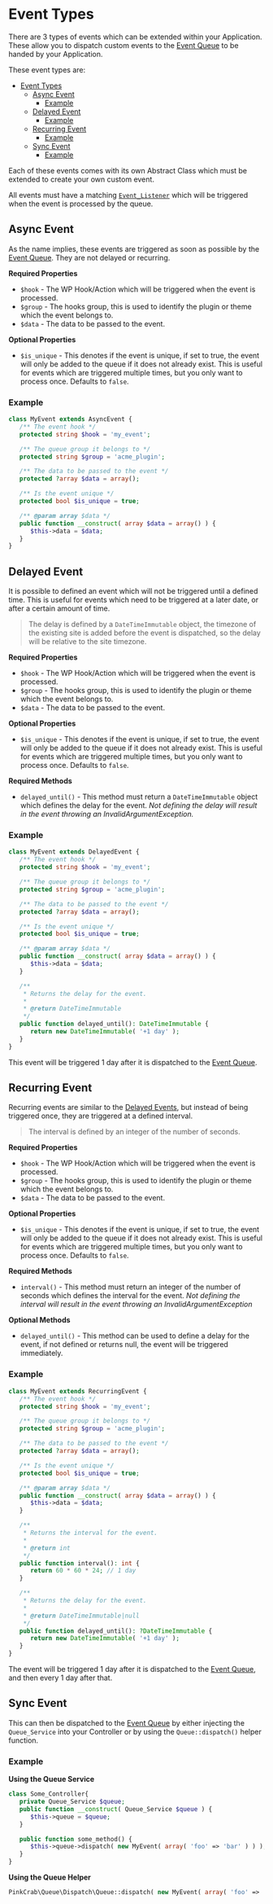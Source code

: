 # Event Types

There are 3 types of events which can be extended within your Application. These allow you to dispatch custom events to the [Event Queue](dispatch.md) to be handed by your Application.

These event types are:

- [Event Types](#event-types)
  - [Async Event](#async-event)
    - [Example](#example)
  - [Delayed Event](#delayed-event)
    - [Example](#example-1)
  - [Recurring Event](#recurring-event)
    - [Example](#example-2)
  - [Sync Event](#sync-event)
    - [Example](#example-3)

Each of these events comes with its own Abstract Class which must be extended to create your own custom event.

All events must have a matching [`Event_Listener`](event-listener.md) which will be triggered when the event is processed by the queue.

## Async Event

As the name implies, these events are triggered as soon as possible by the [Event Queue](dispatch.md). They are not delayed or recurring.

**Required Properties**
* `$hook` - The WP Hook/Action which will be triggered when the event is processed.
* `$group` - The hooks group, this is used to identify the plugin or theme which the event belongs to.
* `$data` - The data to be passed to the event.

**Optional Properties**
* `$is_unique` - This denotes if the event is unique, if set to true, the event will only be added to the queue if it does not already exist. This is useful for events which are triggered multiple times, but you only want to process once. Defaults to `false`.


### Example

```php
class MyEvent extends AsyncEvent {
   /** The event hook */
   protected string $hook = 'my_event';

   /** The queue group it belongs to */
   protected string $group = 'acme_plugin';

   /** The data to be passed to the event */
   protected ?array $data = array();

   /** Is the event unique */
   protected bool $is_unique = true;

   /** @param array $data */
   public function __construct( array $data = array() ) {
      $this->data = $data;
   }
}
```

## Delayed Event

It is possible to defined an event which will not be triggered until a defined time. This is useful for events which need to be triggered at a later date, or after a certain amount of time.

> The delay is defined by a `DateTimeImmutable` object, the timezone of the existing site is added before the event is dispatched, so the delay will be relative to the site timezone.

**Required Properties**
* `$hook` - The WP Hook/Action which will be triggered when the event is processed.
* `$group` - The hooks group, this is used to identify the plugin or theme which the event belongs to.
* `$data` - The data to be passed to the event.

**Optional Properties**
* `$is_unique` - This denotes if the event is unique, if set to true, the event will only be added to the queue if it does not already exist. This is useful for events which are triggered multiple times, but you only want to process once. Defaults to `false`.

**Required Methods**
* `delayed_until()` - This method must return a `DateTimeImmutable` object which defines the delay for the event. *Not defining the delay will result in the event throwing an InvalidArgumentException.*

### Example

```php
class MyEvent extends DelayedEvent {
   /** The event hook */
   protected string $hook = 'my_event';

   /** The queue group it belongs to */
   protected string $group = 'acme_plugin';

   /** The data to be passed to the event */
   protected ?array $data = array();

   /** Is the event unique */
   protected bool $is_unique = true;

   /** @param array $data */
   public function __construct( array $data = array() ) {
      $this->data = $data;
   }

   /**
    * Returns the delay for the event.
    *
    * @return DateTimeImmutable
    */
   public function delayed_until(): DateTimeImmutable {
      return new DateTimeImmutable( '+1 day' );
   }
}
```

This event will be triggered 1 day after it is dispatched to the [Event Queue](dispatch.md).


## Recurring Event

Recurring events are similar to the [Delayed Events](#delayed-event), but instead of being triggered once, they are triggered at a defined interval.

> The interval is defined by an integer of the number of seconds.

**Required Properties**
* `$hook` - The WP Hook/Action which will be triggered when the event is processed.
* `$group` - The hooks group, this is used to identify the plugin or theme which the event belongs to.
* `$data` - The data to be passed to the event.

**Optional Properties**
* `$is_unique` - This denotes if the event is unique, if set to true, the event will only be added to the queue if it does not already exist. This is useful for events which are triggered multiple times, but you only want to process once. Defaults to `false`.

**Required Methods**
* `interval()` - This method must return an integer of the number of seconds which defines the interval for the event. *Not defining the interval will result in the event throwing an InvalidArgumentException*

**Optional Methods**
* `delayed_until()` - This method can be used to define a delay for the event, if not defined or returns null, the event will be triggered immediately.

### Example

```php
class MyEvent extends RecurringEvent {
   /** The event hook */
   protected string $hook = 'my_event';

   /** The queue group it belongs to */
   protected string $group = 'acme_plugin';

   /** The data to be passed to the event */
   protected ?array $data = array();

   /** Is the event unique */
   protected bool $is_unique = true;

   /** @param array $data */
   public function __construct( array $data = array() ) {
      $this->data = $data;
   }

   /**
    * Returns the interval for the event.
    *
    * @return int
    */
   public function interval(): int {
      return 60 * 60 * 24; // 1 day
   }

   /**
    * Returns the delay for the event.
    *
    * @return DateTimeImmutable|null
    */
   public function delayed_until(): ?DateTimeImmutable {
      return new DateTimeImmutable( '+1 day' );
   }
}
```

The event will be triggered 1 day after it is dispatched to the [Event Queue](dispatch.md), and then every 1 day after that.


## Sync Event

This can then be dispatched to the [Event Queue](dispatch.md) by either injecting the `Queue_Service` into your Controller or by using the `Queue::dispatch()` helper function.

### Example

**Using the Queue Service**
```php
class Some_Controller{
   private Queue_Service $queue;
   public function __construct( Queue_Service $queue ) {
      $this->queue = $queue;
   }

   public function some_method() {
      $this->queue->dispatch( new MyEvent( array( 'foo' => 'bar' ) ) );
   }
}
```

**Using the Queue Helper**
```php
PinkCrab\Queue\Dispatch\Queue::dispatch( new MyEvent( array( 'foo' => 'bar' ) ) );
```